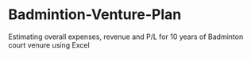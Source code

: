 # Badmintion-Venture-Plan
Estimating overall expenses, revenue and P/L for 10 years of Badminton court venure using Excel
